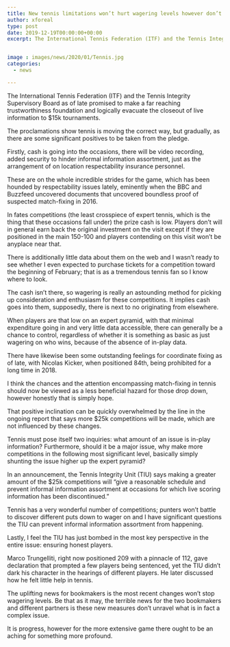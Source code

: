 ```yaml
---
title: New tennis limitations won’t hurt wagering levels however don’t unravel honesty issues
author: xforeal 
type: post
date: 2019-12-19T00:00:00+00:00
excerpt: The International Tennis Federation (ITF) and the Tennis Integrity Supervisory Board as of late promised to make a far reaching trustworthiness foundation and logically evacuate the closeout of live information to $15k tournaments


image : images/news/2020/01/Tennis.jpg
categories:
  - news

---
```

The International Tennis Federation (ITF) and the Tennis Integrity Supervisory Board as of late promised to make a far reaching trustworthiness foundation and logically evacuate the closeout of live information to $15k tournaments.

The proclamations show tennis is moving the correct way, but gradually, as there are some significant positives to be taken from the pledge.

Firstly, cash is going into the occasions, there will be video recording, added security to hinder informal information assortment, just as the arrangement of on location respectability insurance personnel.

These are on the whole incredible strides for the game, which has been hounded by respectability issues lately, eminently when the BBC and Buzzfeed uncovered documents that uncovered boundless proof of suspected match-fixing in 2016.

In fates competitions (the least crosspiece of expert tennis, which is the thing that these occasions fall under) the prize cash is low. Players don&rsquo;t will in general earn back the original investment on the visit except if they are positioned in the main 150-100 and players contending on this visit won&#8217;t be anyplace near that.

There is additionally little data about them on the web and I wasn&rsquo;t ready to see whether I even expected to purchase tickets for a competition toward the beginning of February; that is as a tremendous tennis fan so I know where to look.&nbsp;

The cash isn&#8217;t there, so wagering is really an astounding method for picking up consideration and enthusiasm for these competitions. It implies cash goes into them, supposedly, there is next to no originating from elsewhere.&nbsp;&nbsp;

When players are that low on an expert pyramid, with that minimal expenditure going in and very little data accessible, there can generally be a chance to control, regardless of whether it is something as basic as just wagering on who wins, because of the absence of in-play data.

There have likewise been some outstanding feelings for coordinate fixing as of late, with Nicolas Kicker, when positioned 84th, being prohibited for a long time in 2018.&nbsp;

I think the chances and the attention encompassing match-fixing in tennis should now be viewed as a less beneficial hazard for those drop down, however honestly that is simply hope.&nbsp;

That positive inclination can be quickly overwhelmed by the line in the ongoing report that says more $25k competitions will be made, which are not influenced by these changes.

Tennis must pose itself two inquiries: what amount of an issue is in-play information? Furthermore, should it be a major issue, why make more competitions in the following most significant level, basically simply shunting the issue higher up the expert pyramid?

In an announcement, the Tennis Integrity Unit (TIU) says making a greater amount of the $25k competitions will &#8220;give a reasonable schedule and prevent informal information assortment at occasions for which live scoring information has been discontinued.&#8221;

Tennis has a very wonderful number of competitions; punters won&#8217;t battle to discover different puts down to wager on and I have significant questions the TIU can prevent informal information assortment from happening.

Lastly, I feel the TIU has just bombed in the most key perspective in the entire issue: ensuring honest players.

Marco Trungelliti, right now positioned 209 with a pinnacle of 112, gave declaration that prompted a few players being sentenced, yet the TIU didn&#8217;t dark his character in the hearings of different players. He later discussed how he felt little help in tennis.

The uplifting news for bookmakers is the most recent changes won&#8217;t stop wagering levels. Be that as it may, the terrible news for the two bookmakers and different partners is these new measures don&#8217;t unravel what is in fact a complex issue.

It is progress, however for the more extensive game there ought to be an aching for something more profound.